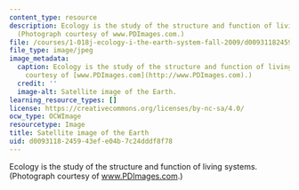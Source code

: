 ```yaml
---
content_type: resource
description: Ecology is the study of the structure and function of living systems.
  (Photograph courtesy of www.PDImages.com.)
file: /courses/1-018j-ecology-i-the-earth-system-fall-2009/d0093118245943efe04b7c24dddf8f78_1-018jf09-th.jpg
file_type: image/jpeg
image_metadata:
  caption: Ecology is the study of the structure and function of living systems. (Photograph
    courtesy of [www.PDImages.com](http://www.PDImages.com).)
  credit: ''
  image-alt: Satellite image of the Earth.
learning_resource_types: []
license: https://creativecommons.org/licenses/by-nc-sa/4.0/
ocw_type: OCWImage
resourcetype: Image
title: Satellite image of the Earth
uid: d0093118-2459-43ef-e04b-7c24dddf8f78
---
```

Ecology is the study of the structure and function of living systems. (Photograph courtesy of www.PDImages.com.)